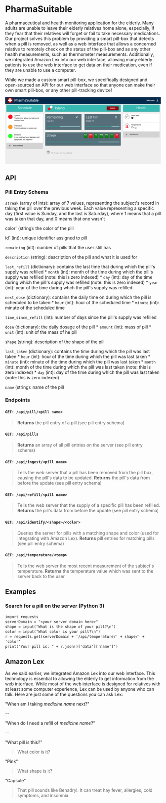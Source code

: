 # PharmaSuitable

A pharmaceutical and health monitoring application for the elderly.  Many adults are unable to leave their elderly relatives home alone, especially, if they fear that their relatives will forget or fail to take necessary medications.  Our project solves this problem by providing a smart pill-box that detects when a pill is removed, as well as a web interface that allows a concerned relative to remotely check on the status of the pill-box and as any other health measurements, such as thermometer measurements. Additionally, we integrated Amazon Lex into our web interface, allowing many elderly patients to use the web interface to get data on their medication, even if they are unable to use a computer.

While we made a custom smart pill-box, we specifically designed and open-sourced an API for our web interface so that anyone can make their own smart pill-box, or any other pill-tracking device!

![Alt text](/dashboard.png "The main dashboard")

## API

### Pill Entry Schema
`streak` (array of ints): array of 7 values, representing the subject's record in taking the pill over the previous week. Each value representing a specific day (first value is Sunday, and the last is Saturday), where 1 means that a pill was taken that day, and 0 means that one wasn't

color` (string): the color of the pill

id` (int): unique identifier assigned to pill

`remaining` (int): number of pills that the user still has

`description` (string): description of the pill and what it is used for

`last_refill` (dictionary): contains the last time that during which the pill's supply was refilled
    * `month` (int): month of the time during which the pill's supply was refilled (note: this is zero indexed)
    * `day` (int): day of the time during which the pill's supply was refilled (note: this is zero indexed)
    * `year` (int): year of the time during whch the pill's supply was refilled
    
`next_dose` (dictionary): contains the daily time on during which the pill is scheduled to be taken
    * `hour` (int): hour of the scheduled time
    * `minute` (int): minute of the scheduled time
    
`time_since_refill` (int): number of days since the pill's supply was refilled

`dose` (dictionary): the daily dosage of the pill
    * `amount` (int): mass of pill
    * `unit` (int): unit of the mass of he pill
    
`shape` (string): description of the shape of the pill

`last_taken` (dictionary): contains the time during which the pill was last taken
    * `hour` (int): hour of the time during which the pill was last taken
    * `minute` (int): minute of the time during which the pill was last taken
    * `month` (int): month of the time during which the pill was last taken (note: this is zero indexed)
    * `day` (int): day of the time during which the pill was last taken (note: this is zero indexed)
    
`name` (string): name of the pill
 ### Endpoints
 #### `GET: /api/pill/<pill name>`
 >**Returns** the pill entry of a pill (see pill entry schema)
 #### `GET: /api/pills`
 >**Returns** an array of all pill entries on the server (see pill entry schema)
 #### `GET: /api/ingest/<pill name>`
 >Tells the web server that a pill has been removed from the pill box, causing the pill's data to be updated. **Returns** the pill's data from before the update (see pill entry schema)
 #### `GET: /api/refill/<pill name>`
 >Tells the web server that the supply of a specific pill has been refilled. **Returns** the pill's data from before the update (see pill entry schema)
 #### `GET: /api/identify/<shape>/<color>`
 >Queries the server for pills with a matching shape and color (used for integrating with Amazon Lex). **Returns** pill entries for matching pills (see pill entry schema)
 #### `GET: /api/temperature/<temp>`
 >Tells the web server the most recent measurement of the subject's temperature. **Returns** the temperature value which was sent to the server back to the user
  
 
## Examples
### Search for a pill on the server (Python 3)
```
import requests
serverDomain = "<your server domain here>"
shape = input("What is the shape of your pill?\n")
color = input("What color is your pill?\n")
r = requests.get(serverDomain + '/api/temperature/' + shape/' + 'color'
print("Your pill is: " + r.json()['data']['name']")
```

## Amazon Lex
As we said earlier, we integrated Amazon Lex into our web interface.  This technology is essential to allowing the elderly to get information from the web interface.  While most of the web interface is designed for relatives with at least some computer experience, Lex can be used by anyone who can talk. Here are just some of the questions you can ask Lex:

"When am I taking *medicine name* next?"

--

"When do I need a refill of *medicine name*?"

--

"What pill is this?"

> What color is it?

"Pink"

> What shape is it?

"Capsule"

> That pill sounds like Benadryl.  It can treat hay fever, allergies, cold symptoms, and insomnia.

